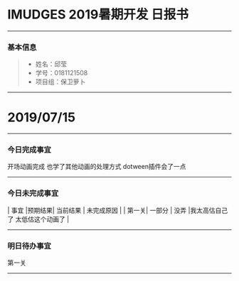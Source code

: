 # IMUDGES 2019暑期开发 日报书
-------


### 基本信息
> * 姓名：邱莹
> * 学号：0181121508
> * 项目组：保卫萝卜

-------


# 2019/07/15

-------

### 今日完成事宜

开场动画完成
也学了其他动画的处理方式
dotween插件会了一点

-----
### 今日未完成事宜


| 事宜     |预期结果| 当前结果  | 未完成原因   | 
|  第一关| 一部分  |  没弄  |我太高估自己了 太低估这个动画了  |



------
### 明日待办事宜
  第一关

-------
